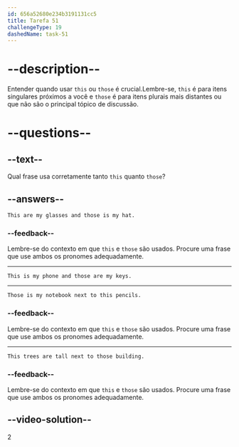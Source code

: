 ```yaml
---
id: 656a52680e234b3191131cc5
title: Tarefa 51
challengeType: 19
dashedName: task-51
---
```


# --description--

Entender quando usar `this` ou `those` é crucial.Lembre-se, `this` é para itens singulares próximos a você e `those` é para itens plurais mais distantes ou que não são o principal tópico de discussão.

# --questions--

## --text--

Qual frase usa corretamente tanto `this` quanto `those`?

## --answers--

`This are my glasses and those is my hat.`

### --feedback--

Lembre-se do contexto em que `this` e `those` são usados. Procure uma frase que use ambos os pronomes adequadamente.

---

`This is my phone and those are my keys.`

---

`Those is my notebook next to this pencils.`

### --feedback--

Lembre-se do contexto em que `this` e `those` são usados. Procure uma frase que use ambos os pronomes adequadamente.

---

`This trees are tall next to those building.`

### --feedback--

Lembre-se do contexto em que `this` e `those` são usados. Procure uma frase que use ambos os pronomes adequadamente.

## --video-solution--

2
